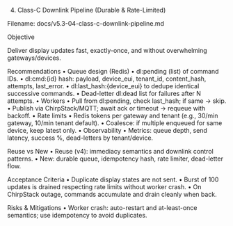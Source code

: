 4) Class-C Downlink Pipeline (Durable & Rate-Limited)

Filename: docs/v5.3-04-class-c-downlink-pipeline.md

Objective

Deliver display updates fast, exactly-once, and without overwhelming gateways/devices.

Recommendations
	•	Queue design (Redis)
	•	dl:pending (list) of command IDs.
	•	dl:cmd:{id} hash: payload, device_eui, tenant_id, content_hash, attempts, last_error.
	•	dl:last_hash:{device_eui} to dedupe identical successive commands.
	•	Dead-letter dl:dead list for failures after N attempts.
	•	Workers
	•	Pull from dl:pending, check last_hash; if same → skip.
	•	Publish via ChirpStack/MQTT; await ack or timeout → requeue with backoff.
	•	Rate limits
	•	Redis tokens per gateway and tenant (e.g., 30/min gateway, 10/min tenant default).
	•	Coalesce: if multiple enqueued for same device, keep latest only.
	•	Observability
	•	Metrics: queue depth, send latency, success %, dead-letters by tenant/device.

Reuse vs New
	•	Reuse (v4): immediacy semantics and downlink control patterns.
	•	New: durable queue, idempotency hash, rate limiter, dead-letter flow.

Acceptance Criteria
	•	Duplicate display states are not sent.
	•	Burst of 100 updates is drained respecting rate limits without worker crash.
	•	On ChirpStack outage, commands accumulate and drain cleanly when back.

Risks & Mitigations
	•	Worker crash: auto-restart and at-least-once semantics; use idempotency to avoid duplicates.
